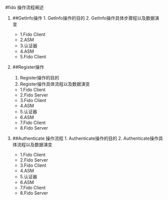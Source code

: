#fido 操作流程阐述 


  1. ##GetInfo操作
    1. GetInfo操作的目的
    2. GetInfo操作具体步骤程以及数据演变
       * 1.Fido Client
       * 2.ASM
       * 3.认证器
       * 4.ASM
       * 5.Fido Client

  2. ##Register操作
     1. Register操作的目的
     2. Register操作具体流程以及数据演变
       * 1.Fido Client
       * 2.Fido Server
       * 3.Fido Client
       * 4.ASM
       * 5.认证器
       * 6.ASM
       * 7.Fido Client
       * 8.Fido Server
       
  3. ##Authenticate 操作流程
    1. Authenticate操作的目的 
    2. Authenticate操作具体流程以及数据演变
       * 1.Fido Client
       * 2.Fido Server
       * 3.Fido Client
       * 4.ASM
       * 5.认证器
       * 6.ASM
       * 7.Fido Client
       * 8.Fido Server

     
  